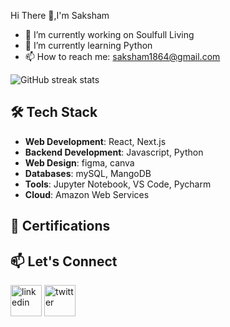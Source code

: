  Hi There 👋,I'm Saksham

- 🔭 I’m currently working on Soulfull Living 
- 🌱 I’m currently learning Python 
- 📫 How to reach me: saksham1864@gmail.com 

![GitHub streak stats](https://streak-stats.demolab.com/?user=saksham1864)  


## 🛠️ Tech Stack

- **Web Development**: React, Next.js
- **Backend Development**: Javascript, Python
- **Web Design**: figma, canva
- **Databases**:  mySQL, MangoDB
- **Tools**: Jupyter Notebook, VS Code, Pycharm
- **Cloud**: Amazon Web Services
  
## 📜 Certifications
  


## 📫 Let's Connect

[<img src='https://img.icons8.com/?size=100&id=44019&format=png&color=000000' alt='linkedin' height='50'>](https://www.linkedin.com/in/sakshamsharma24/)   [<img src='https://img.icons8.com/?size=100&id=bG29Ckcdp6YP&format=png&color=000000' alt='twitter' height='50'>](https://twitter.com/@fawkesverse)
